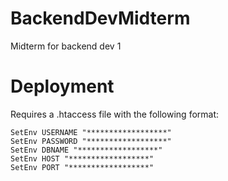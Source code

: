 # BackendDevMidterm
Midterm for backend dev 1
# Deployment
Requires a .htaccess file with the following format:
```
SetEnv USERNAME "******************"
SetEnv PASSWORD "******************"
SetEnv DBNAME "******************"
SetEnv HOST "******************"
SetEnv PORT "******************"
```